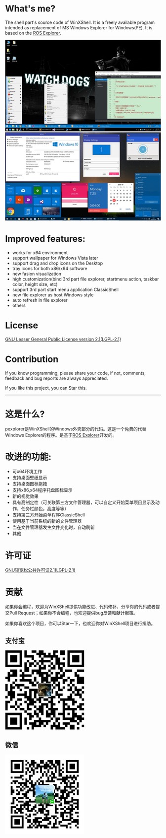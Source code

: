 # What's me?
The shell part's source code of WinXShell. It is a freely available program intended as replacement of MS Windows Explorer for Windows(PE). It is based on the [ROS Explorer](http://www.foxplanet.de/explorer/index.html).

![Taskbar](https://github.com/slorelee/wimbuilder_sample/blob/master/winxshell/WinXShell_Taskbar.jpg)
![UI](https://github.com/slorelee/wimbuilder_sample/blob/master/winxshell/WinXShell_UI_Stuffs.jpg)

# Improved features:
* works for x64 environment
* support wallpaper for Windows Vista later
* support drag and drop icons on the Desktop
* tray icons for both x86/x64 software
* new fasion visualization
* high customization(bind 3rd part file explorer, startmenu action, taskbar color, height size, etc)
* support 3rd part start menu application ClassicShell
* new file explorer as host Windows style
* auto refresh in file explorer
* others

# License
[GNU Lesser General Public License version 2.1(LGPL-2.1)](https://opensource.org/licenses/lgpl-2.1.php)

# Contribution
If you know programming, please share your code, if not, comments, feedback and bug reports are always appreciated.

If you like this project, you can Star this. 

- - -

# 这是什么?
pexplorer是WinXShell的Windows外壳部分的代码。这是一个免费的代替Windows Explorer的程序。是基于[ROS Explorer](http://www.foxplanet.de/explorer/index.html)开发的。

# 改进的功能:
* 可x64环境工作
* 支持桌面壁纸显示
* 支持桌面图标拖拽
* 支持x86,x64程序托盘图标显示
* 新的视觉效果
* 具有高制定性（可关联第三方文件管理器，可以自定义开始菜单项目显示及动作，任务栏颜色，高度等等）
* 支持第三方开始菜单程序ClassicShell
* 使用基于当前系统的新的文件管理器
* 当在文件管理器发生文件变化时，自动刷新
* 其他

# 许可证
[GNU较宽松公共许可证2.1(LGPL-2.1)](https://opensource.org/licenses/lgpl-2.1.php)

# 贡献
如果你会编程，欢迎为WinXShell提供功能改进、代码修补，分享你的代码或者提交Pull Request；如果你不会编程，也欢迎提供bug反馈和献计献策。

如果你喜欢这个项目，你可以Star一下，也欢迎你对WinXShell项目进行捐助。

## 支付宝
![支付宝扫码](https://github.com/slorelee/privatedata/blob/master/alipay.png)

## 微信
![微信扫码](https://github.com/slorelee/privatedata/blob/master/wechat.png)


